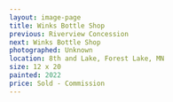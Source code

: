```yaml
---
layout: image-page
title: Winks Bottle Shop
previous: Riverview Concession
next: Winks Bottle Shop
photographed: Unknown
location: 8th and Lake, Forest Lake, MN 
size: 12 x 20
painted: 2022
price: Sold - Commission
---
```

